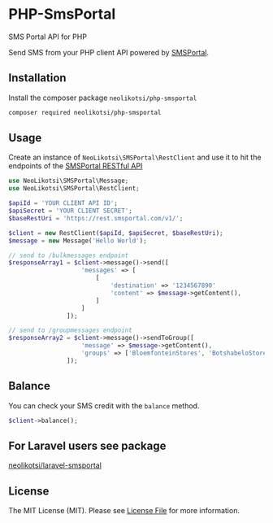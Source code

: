 # PHP-SmsPortal
SMS Portal API for PHP

Send SMS from your PHP client API powered by [SMSPortal](https://www.smsportal.com/).

## Installation
Install the composer package `neolikotsi/php-smsportal`

```bash
composer required neolikotsi/php-smsportal
```

## Usage
Create an instance of `NeoLikotsi\SMSPortal\RestClient` and use it to hit the endpoints of the [SMSPortal RESTful API](https://docs.smsportal.com/docs/rest)

```php
use NeoLikotsi\SMSPortal\Message;
use NeoLikotsi\SMSPortal\RestClient;

$apiId = 'YOUR CLIENT API ID';
$apiSecret = 'YOUR CLIENT SECRET';
$baseRestUri = 'https://rest.smsportal.com/v1/';

$client = new RestClient($apiId, $apiSecret, $baseRestUri);
$message = new Message('Hello World');

// send to /bulkmessages endpoint
$responseArray1 = $client->message()->send([
                    'messages' => [
                        [
                            'destination' => '1234567890'
                            'content' => $message->getContent(),
                        ]
                    ]
                ]);

// send to /groupmessages endpoint
$responseArray2 = $client->message()->sendToGroup([
                    'message' => $message->getContent(),
                    'groups' => ['BloemfonteinStores', 'BotshabeloStores'],
                ]);
```

## Balance
You can check your SMS credit with the `balance` method.

```php
$client->balance();
```

## For Laravel users see package
[neolikotsi/laravel-smsportal](https://github.com/neolikotsi/laravel-smsportal)

## License

The MIT License (MIT). Please see [License File](LICENSE) for more information.
